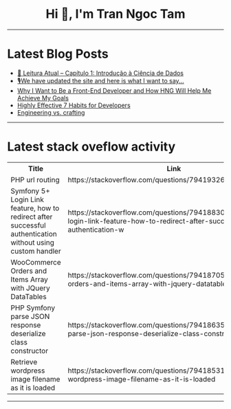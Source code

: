 <h1 align="center">Hi 👋, I'm Tran Ngoc Tam</h1>

---

# Latest Blog Posts 
<!-- BLOG-POST-LIST:START -->
- [📖 Leitura Atual – Capítulo 1: Introdução à Ciência de Dados](https://dev.to/leticiaoliv/leitura-atual-capitulo-1-introducao-a-ciencia-de-dados-168d)
- [🎙️We have updated the site and here is what I want to say...](https://dev.to/hmpljs/we-have-updated-the-site-and-here-is-what-i-want-to-say-i80)
- [Why I Want to Be a Front-End Developer and How HNG Will Help Me Achieve My Goals](https://dev.to/kawthar_abolade/why-i-want-to-be-a-front-end-developer-and-how-hng-will-help-me-achieve-my-goals-33dj)
- [Highly Effective 7 Habits for Developers](https://dev.to/trimech_sarah/highly-effective-7-habits-for-developers-2cpe)
- [Engineering vs. crafting](https://dev.to/mbjelac/engineering-vs-crafting-393n)
<!-- BLOG-POST-LIST:END -->

---

# Latest stack oveflow activity
<table>
  <tr><th>Title</th><th>Link</th></tr>
  <!-- STACKOVERFLOW:START --><tr><td>PHP url routing</td><td>https://stackoverflow.com/questions/79419326/php-url-routing</td></tr><tr><td>Symfony 5+ Login Link feature, how to redirect after successful authentication without using custom handler</td><td>https://stackoverflow.com/questions/79418830/symfony-5-login-link-feature-how-to-redirect-after-successful-authentication-w</td></tr><tr><td>WooCommerce Orders and Items Array with JQuery DataTables</td><td>https://stackoverflow.com/questions/79418705/woocommerce-orders-and-items-array-with-jquery-datatables</td></tr><tr><td>PHP Symfony parse JSON response deserialize class constructor</td><td>https://stackoverflow.com/questions/79418635/php-symfony-parse-json-response-deserialize-class-constructor</td></tr><tr><td>Retrieve wordpress image filename as it is loaded</td><td>https://stackoverflow.com/questions/79418531/retrieve-wordpress-image-filename-as-it-is-loaded</td></tr><!-- STACKOVERFLOW:END -->
</table>

---


